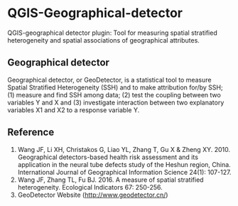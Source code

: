 # QGIS-Geographical-detector

QGIS-geographical detector plugin: Tool for measuring spatial stratified heterogeneity and spatial associations of geographical attributes.


## Geographical detector
Geographical detector, or GeoDetector, is a statistical tool to measure Spatial Stratified Heterogeneity (SSH) and to make attribution for/by SSH; 
(1) measure and find SSH among data;
(2) test the coupling between two variables Y and X and 
(3) investigate interaction between two explanatory variables X1 and X2 to a response variable Y.


## Reference
1. Wang JF, Li XH, Christakos G, Liao YL, Zhang T, Gu X & Zheng XY. 2010. Geographical detectors-based health risk assessment and its application in the neural tube defects study of the Heshun region, China. International Journal of Geographical Information Science 24(1): 107-127.
2. Wang JF, Zhang TL, Fu BJ. 2016. A measure of spatial stratified heterogeneity. Ecological Indicators 67: 250-256.
3. GeoDetector Website (http://www.geodetector.cn/)
